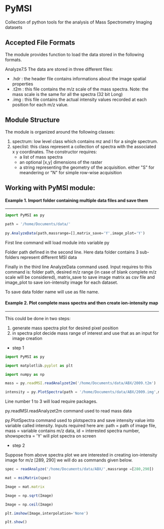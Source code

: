 PyMSI
=====
Collection of python tools for the analysis of Mass Spectrometry Imaging datasets

## Accepted File Formats
The module provides function to load the data stored in the following formats. 

Analyze7.5
The data are stored in three different files: 
* .hdr : the header file contains informations about the image spatial properties 
* .t2m : this file contains the m/z scale of the mass spectra. Note: the mass scale is the same for all the spectra (32 bit Long)
* .img : this file contains the actual intensity values recorded at each position for each m/z value.



## Module Structure
The module is organized around the following classes:

1. spectrum: low level class which contains mz and I for a single spectrum.
2. speclist: this class represent a collection of spectra with the associated x y coordinates. The constructor requires:
	* a list of mass spectra
	* an optional [x,y] dimensions of the raster 
	* a string representing the geometry of the acquisition. either "S" for meandering or "N" for simple row-wise acquisition

## Working with PyMSI module:

#### Example 1. Import folder containing multiple data files and save them 

-----------------------------------------------------------------------------------------------------------------------
```javascript
import PyMSI as py

path = '/home/Documents/data/' 
   
py.AnalyzeData(path,massrange=[],matrix_save='Y',image_plot='Y') 

```

First line command will load module into variable py

Folder path defined in the second line. Here data folder contains 3 sub-folders represent different MSI data

Finally in the third line AnalyzeData command used. Input requires to this command is: folder path, desired m/z range (in case of blank complete m/z scale will be considered), matrix_save to save image matrix as csv file and image_plot to save ion-intensity image for each dataset. 

To save data folder name will use as file name.


#### Example 2. Plot complete mass spectra and then create ion-intensity map

-----------------------------------------------------------------------------------------------------------------------

This could be done in two steps: 
1) generate mass spectra plot for desired pixel position
2) in spectra plot decide mass range of interest and use that as an input for image creation

* step 1

```javascript
import PyMSI as py

import matplotlib.pyplot as plt

import numpy as np

mass = py.readMSI.readAnalyzet2m('/home/Documents/data/ABX/2009.t2m')

intensity = py.PlotSpectra(path = '/home/Documents/data/ABX/2009.img',mass= mass,id = '21',showspectra='Y') 
```                                  

Line number 1 to 3 will load require packages.

py.readMSI.readAnalyzet2m command used to read mass data

py.PlotSpectra command used to plotspectra and save intensity value into variable called intensity. Inputs required here are: path = path of image file, mass = variable contains m/z data, id = interested spectra number, showspectra = 'Y' will plot spectra on screen

* step 2

Suppose from above spectra plot we are interested in creating ion-intensity image for m/z [289, 290] we will do as commands given below.

```javascript
spec = readAnalyze('/home/Documents/data/ABX/',massrange =[280,290])    

mat = msiMatrix(spec)                                                 

Image = mat.matrix 

Image = np.sqrt(Image)

Image = np.ceil(Image)

plt.imshow(Image,interpolation='None')

plt.show()
```




